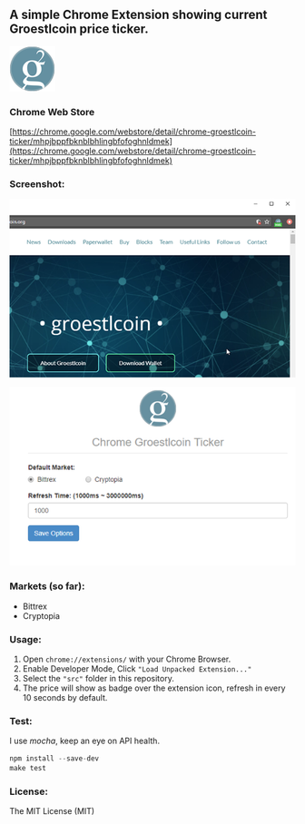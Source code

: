 ## A simple Chrome Extension showing current Groestlcoin price ticker.

![GRS logo](src/images/grs.png)

### Chrome Web Store
[https://chrome.google.com/webstore/detail/chrome-groestlcoin-ticker/mhpjbppfbknblbhlingbfofoghnldmek](https://chrome.google.com/webstore/detail/chrome-groestlcoin-ticker/mhpjbppfbknblbhlingbfofoghnldmek)

### Screenshot:

![Badge Screenshot](screenshots/screenshot-badge-2.png)

![Option Screenshot](screenshots/screenshot-option-2.png)

### Markets (so far):
 
* Bittrex
* Cryptopia

### Usage:

1. Open `chrome://extensions/` with your Chrome Browser.
2. Enable Developer Mode, Click `"Load Unpacked Extension..."`
3. Select the `"src"` folder in this repository.
4. The price will show as badge over the extension icon, refresh in every 10 seconds by default.

### Test:

I use *mocha*, keep an eye on API health.

```js
npm install --save-dev
make test
```

### License:

The MIT License (MIT)
